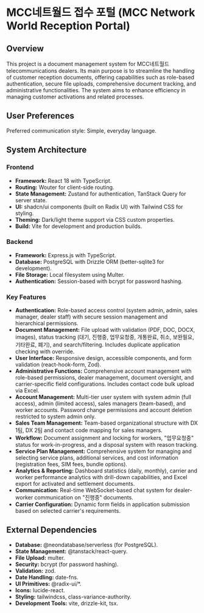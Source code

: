 # MCC네트월드 접수 포털 (MCC Network World Reception Portal)

## Overview
This project is a document management system for MCC네트월드 telecommunications dealers. Its main purpose is to streamline the handling of customer reception documents, offering capabilities such as role-based authentication, secure file uploads, comprehensive document tracking, and administrative functionalities. The system aims to enhance efficiency in managing customer activations and related processes.

## User Preferences
Preferred communication style: Simple, everyday language.

## System Architecture
### Frontend
- **Framework:** React 18 with TypeScript.
- **Routing:** Wouter for client-side routing.
- **State Management:** Zustand for authentication, TanStack Query for server state.
- **UI:** shadcn/ui components (built on Radix UI) with Tailwind CSS for styling.
- **Theming:** Dark/light theme support via CSS custom properties.
- **Build:** Vite for development and production builds.

### Backend
- **Framework:** Express.js with TypeScript.
- **Database:** PostgreSQL with Drizzle ORM (better-sqlite3 for development).
- **File Storage:** Local filesystem using Multer.
- **Authentication:** Session-based with bcrypt for password hashing.

### Key Features
- **Authentication:** Role-based access control (system admin, admin, sales manager, dealer staff) with secure session management and hierarchical permissions.
- **Document Management:** File upload with validation (PDF, DOC, DOCX, images), status tracking (대기, 진행중, 업무요청중, 개통완료, 취소, 보완필요, 기타완료, 폐기), and search/filtering. Includes duplicate application checking with override.
- **User Interface:** Responsive design, accessible components, and form validation (react-hook-form, Zod).
- **Administrative Functions:** Comprehensive account management with role-based permissions, dealer management, document oversight, and carrier-specific field configurations. Includes contact code bulk upload via Excel.
- **Account Management:** Multi-tier user system with system admin (full access), admin (limited access), sales managers (team-based), and worker accounts. Password change permissions and account deletion restricted to system admin only.
- **Sales Team Management:** Team-based organizational structure with DX 1팀, DX 2팀 and contact code mapping for sales managers.
- **Workflow:** Document assignment and locking for workers, "업무요청중" status for work-in-progress, and a disposal system with reason tracking.
- **Service Plan Management:** Comprehensive system for managing and selecting service plans, additional services, and cost information (registration fees, SIM fees, bundle options).
- **Analytics & Reporting:** Dashboard statistics (daily, monthly), carrier and worker performance analytics with drill-down capabilities, and Excel export for activated and settlement documents.
- **Communication:** Real-time WebSocket-based chat system for dealer-worker communication on "진행중" documents.
- **Carrier Configuration:** Dynamic form fields in application submission based on selected carrier's requirements.

## External Dependencies
- **Database:** @neondatabase/serverless (for PostgreSQL).
- **State Management:** @tanstack/react-query.
- **File Upload:** multer.
- **Security:** bcrypt (for password hashing).
- **Validation:** zod.
- **Date Handling:** date-fns.
- **UI Primitives:** @radix-ui/*.
- **Icons:** lucide-react.
- **Styling:** tailwindcss, class-variance-authority.
- **Development Tools:** vite, drizzle-kit, tsx.
